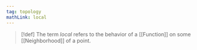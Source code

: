 ```yaml
---
tag: topology
mathLink: local
---
```

>[!def]
>The term *local* refers to the behavior of a [[Function]] on some [[Neighborhood]] of a point.

